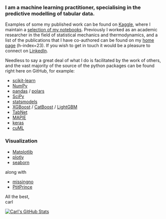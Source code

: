 ### I am a machine learning practitioner, specialising in the predictive modelling of tabular data.
Examples of some my published work can be found on [Kaggle](https://www.kaggle.com/carlmcbrideellis), where I maintain a [selection of my notebooks](https://www.kaggle.com/code/carlmcbrideellis/a-selection-of-my-kaggle-notebooks).
Previously I worked as an academic researcher in the field of statistical mechanics and thermodynamics, and a list of the publications that I have co-authored can be found on my [home page](https://carl-mcbride-ellis.github.io/) (h-index=23). If you wish to get in touch it would be a pleasure to connect on [LinkedIn](https://www.linkedin.com/in/carl-mcbride-ellis/).

Needless to say a great deal of what I do is facilitated by the work of others, 
and the vast majority of the source of the python packages can be found right here on GitHub, for example:
* [scikit-learn](https://github.com/scikit-learn)
* [NumPy](https://github.com/numpy)
* [pandas](https://github.com/pandas-dev) / [polars](https://github.com/pola-rs/polars)
* [SciPy](https://github.com/scipy)
* [statsmodels](https://github.com/statsmodels)
* [XGBoost](https://github.com/dmlc/xgboost) / [CatBoost](https://github.com/catboost/catboost) / [LightGBM](https://github.com/microsoft/LightGBM)
* [TabNet](https://github.com/dreamquark-ai/tabnet)
* [MAPIE](https://github.com/scikit-learn-contrib/MAPIE)
* [keras](https://github.com/keras-team/keras)
* [cuML](https://github.com/rapidsai/cuml)

### Visualization
* [Matplotlib](https://github.com/matplotlib)
* [plotly](https://github.com/plotly)
* [seaborn](https://github.com/mwaskom/seaborn)

along with
* [missingno](https://github.com/ResidentMario/missingno)
* [PtitPrince](https://github.com/pog87/PtitPrince)

All the best,<br>
carl

[![Carl's GitHub Stats](https://github-readme-stats.vercel.app/api/?username=Carl-McBride-Ellis&count_private=true&theme=catppuccin_latte&showicons=true&rank_icon=percentile)]()
